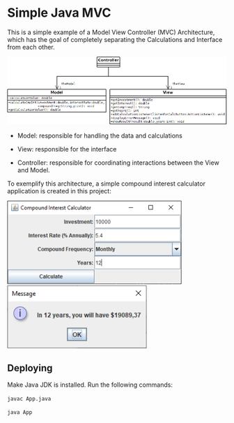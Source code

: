 # Simple Java MVC

This is a simple example of a Model View Controller (MVC) Architecture, which has the goal of completely separating the Calculations and Interface from each other.

<img src="resources/class-diagram.png" width="700">

* Model: responsible for handling the data and calculations

* View: responsible for the interface

* Controller: responsible for coordinating interactions between the View and Model.

To exemplify this architecture, a simple compound interest calculator application is created in this project:

<img src="resources/window-1.PNG" width="400">

<img src="resources/window-2.PNG" width="320">

## Deploying

Make Java JDK is installed. Run the following commands:

`javac App.java`

`java App`
